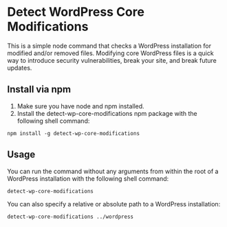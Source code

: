 # Detect WordPress Core Modifications

This is a simple node command that checks a WordPress installation for modified and/or removed files. Modifying core
WordPress files is a quick way to introduce security vulnerabilities, break your site, and break future updates.

## Install via npm
1. Make sure you have node and npm installed.
1. Install the detect-wp-core-modifications npm package with the following shell command:

```
npm install -g detect-wp-core-modifications
```


## Usage

You can run the command without any arguments from within the root of a WordPress installation with the following shell
command:

```
detect-wp-core-modifications
```

You can also specify a relative or absolute path to a WordPress installation:

```
detect-wp-core-modifications ../wordpress
```